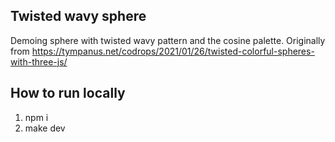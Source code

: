 ## Twisted wavy sphere

Demoing sphere with twisted wavy pattern and the cosine palette. Originally from https://tympanus.net/codrops/2021/01/26/twisted-colorful-spheres-with-three-js/

## How to run locally

1. npm i
2. make dev
